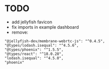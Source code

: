 # TODO

- add jellyfish favicon
- fix imports in example dashboard
- remove:

```
"@jellyfish-dev/membrane-webrtc-js": "^0.4.5",
"@types/lodash.isequal": "^4.5.6",
"@types/phoenix": "^1.5.5",
"@types/react": "^18.0.28",
"lodash.isequal": "^4.5.0",
"phoenix"
```
